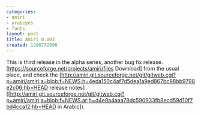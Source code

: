 ```yaml
---
categories:
- amiri
- arabeyes
- fonts
layout: post
title: Amiri 0.003
created: 1286732896
---
```

This is third release in the alpha series, another bug fix release. [https://sourceforge.net/projects/amiri/files Download] from the usual place, and check the [http://amiri.git.sourceforge.net/git/gitweb.cgi?p=amiri/amiri;a=blob;f=NEWS;h=4eda150c4af7d5dea1a9ed867bc98bb9798e2c06;hb=HEAD release notes] ([http://amiri.git.sourceforge.net/git/gitweb.cgi?p=amiri/amiri;a=blob;f=NEWS.ar;h=d4e8a4aaa78dc590933fb8ecd59d10f7bd4cca12;hb=HEAD in Arabic]).
